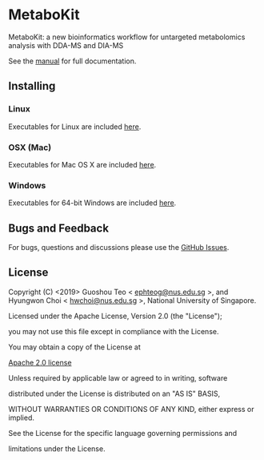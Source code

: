 # MetaboKit
 MetaboKit: a new bioinformatics workflow for untargeted metabolomics analysis with DDA-MS and DIA-MS

See the [manual](https://github.com/MetaboKit/MetaboKit/blob/master/manual.pdf) for full documentation.


## Installing 

### Linux 

Executables for Linux are included [here](https://github.com/MetaboKit/MetaboKit/).

### OSX (Mac)

Executables for Mac OS X are included [here](https://github.com/MetaboKit/MetaboKit/).

### Windows

Executables for 64-bit Windows are included [here](https://github.com/MetaboKit/MetaboKit/).

## Bugs and Feedback

For bugs, questions and discussions please use the [GitHub Issues](https://github.com/MetaboKit/metabokit/issues).

## License

Copyright (C) <2019> Guoshou Teo < ephteog@nus.edu.sg >, and Hyungwon Choi < hwchoi@nus.edu.sg >, National University of Singapore.

Licensed under the Apache License, Version 2.0 (the "License");

you may not use this file except in compliance with the License.

You may obtain a copy of the License at

[Apache 2.0 license](http://www.apache.org/licenses/LICENSE-2.0)

Unless required by applicable law or agreed to in writing, software

distributed under the License is distributed on an "AS IS" BASIS,

WITHOUT WARRANTIES OR CONDITIONS OF ANY KIND, either express or implied.

See the License for the specific language governing permissions and

limitations under the License.
